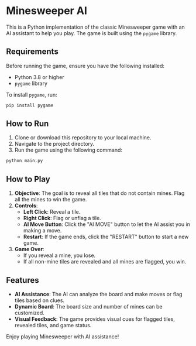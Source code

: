 
# Minesweeper AI

This is a Python implementation of the classic Minesweeper game with an AI assistant to help you play. The game is built using the `pygame` library.

## Requirements

Before running the game, ensure you have the following installed:

- Python 3.8 or higher
- `pygame` library

To install `pygame`, run:
```bash
pip install pygame
```

## How to Run

1. Clone or download this repository to your local machine.
2. Navigate to the project directory.
3. Run the game using the following command:
```bash
python main.py
```

## How to Play

1. **Objective**: The goal is to reveal all tiles that do not contain mines. Flag all the mines to win the game.
2. **Controls**:
   - **Left Click**: Reveal a tile.
   - **Right Click**: Flag or unflag a tile.
   - **AI Move Button**: Click the "AI MOVE" button to let the AI assist you in making a move.
   - **Restart**: If the game ends, click the "RESTART" button to start a new game.
3. **Game Over**:
   - If you reveal a mine, you lose.
   - If all non-mine tiles are revealed and all mines are flagged, you win.

## Features

- **AI Assistance**: The AI can analyze the board and make moves or flag tiles based on clues.
- **Dynamic Board**: The board size and number of mines can be customized.
- **Visual Feedback**: The game provides visual cues for flagged tiles, revealed tiles, and game status.

Enjoy playing Minesweeper with AI assistance!
